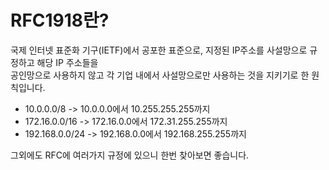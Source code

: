 # RFC1918란?

국제 인터넷 표준화 기구(IETF)에서 공포한 표준으로, 지정된 IP주소를 사설망으로 규정하고 해당 IP 주소들을  
공인망으로 사용하지 않고 각 기업 내에서 사설망으로만 사용하는 것을 지키기로 한 원칙입니다.

* 10.0.0.0/8 -> 10.0.0.0에서 10.255.255.255까지
* 172.16.0.0/16 -> 172.16.0.0에서 172.31.255.255까지
* 192.168.0.0/24 -> 192.168.0.0에서 192.168.255.255까지


그외에도 RFC에 여러가지 규정에 있으니 한번 찾아보면 좋습니다.